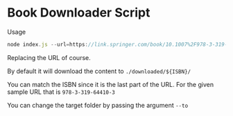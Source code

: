 # Book Downloader Script

Usage

```js
node index.js --url=https://link.springer.com/book/10.1007%2F978-3-319-64410-3
```

Replacing the URL of course.

By default it will download the content to `./downloaded/${ISBN}/`

You can match the ISBN since it is the last part of the URL. For the given sample URL that is `978-3-319-64410-3`

You can change the target folder by passing the argument `--to`

